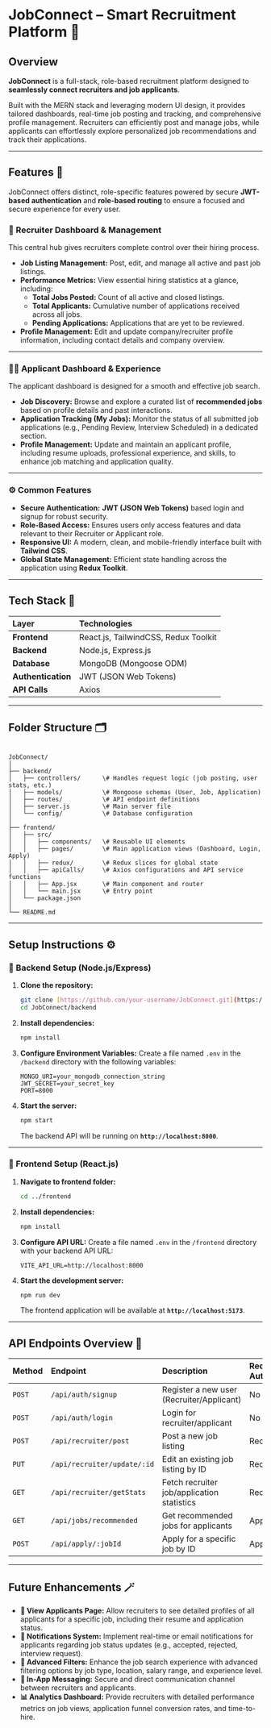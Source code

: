 
# JobConnect – Smart Recruitment Platform 🚀

## Overview

**JobConnect** is a full-stack, role-based recruitment platform designed to **seamlessly connect recruiters and job applicants**.

Built with the MERN stack and leveraging modern UI design, it provides tailored dashboards, real-time job posting and tracking, and comprehensive profile management. Recruiters can efficiently post and manage jobs, while applicants can effortlessly explore personalized job recommendations and track their applications.

---

## Features 🧠

JobConnect offers distinct, role-specific features powered by secure **JWT-based authentication** and **role-based routing** to ensure a focused and secure experience for every user.

### 👔 Recruiter Dashboard & Management

This central hub gives recruiters complete control over their hiring process.

* **Job Listing Management:** Post, edit, and manage all active and past job listings.
* **Performance Metrics:** View essential hiring statistics at a glance, including:
    * **Total Jobs Posted:** Count of all active and closed listings.
    * **Total Applicants:** Cumulative number of applications received across all jobs.
    * **Pending Applications:** Applications that are yet to be reviewed.
* **Profile Management:** Edit and update company/recruiter profile information, including contact details and company overview.

---

### 👩‍💻 Applicant Dashboard & Experience

The applicant dashboard is designed for a smooth and effective job search.

* **Job Discovery:** Browse and explore a curated list of **recommended jobs** based on profile details and past interactions.
* **Application Tracking (My Jobs):** Monitor the status of all submitted job applications (e.g., Pending Review, Interview Scheduled) in a dedicated section.
* **Profile Management:** Update and maintain an applicant profile, including resume uploads, professional experience, and skills, to enhance job matching and application quality.

---

### ⚙️ Common Features

* **Secure Authentication:** **JWT (JSON Web Tokens)** based login and signup for robust security.
* **Role-Based Access:** Ensures users only access features and data relevant to their Recruiter or Applicant role.
* **Responsive UI:** A modern, clean, and mobile-friendly interface built with **Tailwind CSS**.
* **Global State Management:** Efficient state handling across the application using **Redux Toolkit**.

---

## Tech Stack 🧱

| Layer | Technologies |
| :--- | :--- |
| **Frontend** | React.js, TailwindCSS, Redux Toolkit |
| **Backend** | Node.js, Express.js |
| **Database** | MongoDB (Mongoose ODM) |
| **Authentication** | JWT (JSON Web Tokens) |
| **API Calls** | Axios |

---

## Folder Structure 🗂️

```

JobConnect/
│
├── backend/
│   ├── controllers/      \# Handles request logic (job posting, user stats, etc.)
│   ├── models/           \# Mongoose schemas (User, Job, Application)
│   ├── routes/           \# API endpoint definitions
│   ├── server.js         \# Main server file
│   └── config/           \# Database configuration
│
├── frontend/
│   ├── src/
│   │   ├── components/   \# Reusable UI elements
│   │   ├── pages/        \# Main application views (Dashboard, Login, Apply)
│   │   ├── redux/        \# Redux slices for global state
│   │   ├── apiCalls/     \# Axios configurations and API service functions
│   │   ├── App.jsx       \# Main component and router
│   │   └── main.jsx      \# Entry point
│   └── package.json
│
└── README.md

````

---

## Setup Instructions ⚙️

### 🔹 Backend Setup (Node.js/Express)

1.  **Clone the repository:**
    ```bash
    git clone [https://github.com/your-username/JobConnect.git](https://github.com/your-username/JobConnect.git)
    cd JobConnect/backend
    ```

2.  **Install dependencies:**
    ```bash
    npm install
    ```

3.  **Configure Environment Variables:**
    Create a file named `.env` in the `/backend` directory with the following variables:
    ```env
    MONGO_URI=your_mongodb_connection_string
    JWT_SECRET=your_secret_key
    PORT=8000
    ```

4.  **Start the server:**
    ```bash
    npm start
    ```
    The backend API will be running on **`http://localhost:8000`**.

---

### 🔹 Frontend Setup (React.js)

1.  **Navigate to frontend folder:**
    ```bash
    cd ../frontend
    ```

2.  **Install dependencies:**
    ```bash
    npm install
    ```

3.  **Configure API URL:**
    Create a file named `.env` in the `/frontend` directory with your backend API URL:
    ```env
    VITE_API_URL=http://localhost:8000
    ```

4.  **Start the development server:**
    ```bash
    npm run dev
    ```
    The frontend application will be available at **`http://localhost:5173`**.

---

## API Endpoints Overview 🧾

| Method | Endpoint | Description | Requires Auth |
| :--- | :--- | :--- | :--- |
| `POST` | `/api/auth/signup` | Register a new user (Recruiter/Applicant) | No |
| `POST` | `/api/auth/login` | Login for recruiter/applicant | No |
| `POST` | `/api/recruiter/post` | Post a new job listing | Recruiter |
| `PUT` | `/api/recruiter/update/:id` | Edit an existing job listing by ID | Recruiter |
| `GET` | `/api/recruiter/getStats` | Fetch recruiter job/application statistics | Recruiter |
| `GET` | `/api/jobs/recommended` | Get recommended jobs for applicants | Applicant |
| `POST` | `/api/apply/:jobId` | Apply for a specific job by ID | Applicant |

---

## Future Enhancements 🪄

* **👀 View Applicants Page:** Allow recruiters to see detailed profiles of all applicants for a specific job, including their resume and application status.
* **🔔 Notifications System:** Implement real-time or email notifications for applicants regarding job status updates (e.g., accepted, rejected, interview request).
* **🎯 Advanced Filters:** Enhance the job search experience with advanced filtering options by job type, location, salary range, and experience level.
* **💬 In-App Messaging:** Secure and direct communication channel between recruiters and applicants.
* **📊 Analytics Dashboard:** Provide recruiters with detailed performance metrics on job views, application funnel conversion rates, and time-to-hire.
